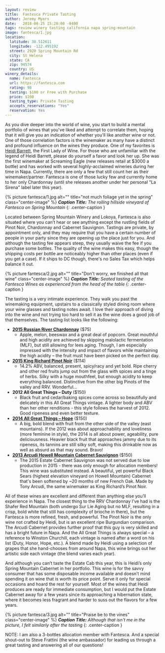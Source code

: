 ```yaml
---
layout: review
title:  Fantesca Private Tasting
author: Jeremy Myers
date:   2018-08-25 15:20:00 -0400
tags: review winery tasting california napa spring-mountain
image: fantesca/1.jpg
location:
  latitude: 38.512611
  longitude: -122.495192
  street: 2920 Spring Mountain Rd
  city: St Helena
  state: CA
  zip: 94574
  country: US
winery_details:
  name: Fantesca
  url: https://fantesca.com
  rating: 98
  tasting: $100 or Free with Purchase
  price: $100
  tasting_type: Private Tasting
  accepts_reservations: "Yes"
  reservation: Yes
---
```

As you dive deeper into the world of wine, you start to build a mental portfolio of wines that you've liked and attempt to correlate them, hoping that it will give you an indication of whether you'll like another wine or not.  One of those correlation factors is the winemaker as many have a distinct and profound influence on the wines they produce.  One of my favorites is [Heidi Barrett](https://en.wikipedia.org/wiki/Heidi_Barrett), the First Lady of Wine.  For those who are unfamiliar with the legend of Heidi Barrett, please do yourself a favor and look her up.  She was the first winemaker at Screaming Eagle (new releases retail at $3000 a bottle) and has worked with several highly-acclaimed wineries during her time in Napa.  Currently, there are only a few that still count her as their winemaker/partner.  Fantesca is one of those lucky few and currently home to her only Chardonnay (until she releases another under her personal "La Sirena" label later this year).

{% picture fantesca/1.jpg alt="" title="not much foliage yet in the spring" class="center-image" %}
***Caption Title:*** *The rolling hillside vineyard of Fantesca on Spring Mountain*
{: .center-caption }

Located between Spring Mountain Winery and Lokoya, Fantesca is also situated where you can’t hear or see anything except the rustling fields of Pinot Noir, Chardonnay and Cabernet Sauvignon.  Tastings are private, by appointment only, and they may require that you have a certain number of people in your party since they are opening up the place just for you.  And although the tasting fee appears steep, they usually waive the fee if you purchase some bottles.  The quality of the wine makes this easy, though the shipping costs per bottle are noticeably higher than other places (even if you get a case).  If it ships to DC though, there's no Sales Tax which helps balance it out.  

{% picture fantesca/2.jpg alt="" title="Don't worry, we finished all that wine" class="center-image" %}
***Caption Title:*** *Seated tasting of the Fantesca Wines as experienced from the head of the table*
{: .center-caption }

The tasting is a very intimate experience.  They walk you past the winemaking equipment, upstairs to a classically styled dining room where your wine glasses and tasting notes await.  I love their approach of diving into the wine and not trying too hard to sell it as the wine does a good job of that themselves.  The tasting list looks like the following:
* [**2015 Russian River Chardonnay**](https://fantesca.com/wines-vines/our-wines/#chardonnay) ($75)
  * Apple, melon, beeswax and a great deal of popcorn.  Great mouthful and high acidity are achieved by skipping malolactic fermentation (MLF), but still allowing for lees aging.  Though, I am especially impressed with the intensity and impact of flavors while maintaining the high acidity – the fruit must have been picked on the perfect day.
* [**2015 King Richard Pinot Noir**](https://fantesca.com/wines-vines/our-wines/#richards-reserve) ($114)
  * 14.2% ABV, balanced, present, spicy/racy and yet bold.  Ripe cherry and other red fruits jump out from the glass with spices and a tinge of herbs.  Silky with a huge mouthfeel, but enough acidity to keep everything balanced.  Distinctive from the other big Pinots of the valley and RRV.  Wonderful...
* **2012 All Great Things – Duty** ($150)
  * Black fruit and cedar/baking spices come across so beautifully and delicately in this All Great Things vintage.  A lighter body and ABV than her other renditions - this style follows the harvest of 2012.  Good ripeness and even better texture.
* [**2014 All Great Things – Hope**](https://fantesca.com/wines-vines/our-wines/#all-great-things) ($150)
  * A big, bold blend with fruit from the other side of the valley (east mountains).  If the 2012 was about approachability and loveliness (more feminine in style), the 2014 is all about power, ageability, pure deliciousness.  Heavier black fruit that approaches jammy due to its ripeness, its tannins are still silky soft, making this drinkable now as well as absurd as that may sound.  Bravo!
* [**2013 Arcudi Howell Mountain Cabernet Sauvignon**](http://arcudiwines.com/wines/detail?item=2013-cabernet-sauvignon-black-sears-vineyard) ($150)
  * The 2015 Estate Cabernet Sauvignon was not served due to low production in 2015 - there was only enough for allocation members!  This wine was substituted instead.  A beautiful, yet powerful Black Sears (highest elevation vineyard on Howell Mountain) Cabernet that's been softened by ~20 months of new French Oak.  Made by Tony Arcudi, the same winemaker as King Richard’s Pinot Noir.

All of these wines are excellent and different than anything else you’ll experience in Napa.  The closest thing to the RRV Chardonnay I’ve had is the Shafer Red Mountain (both undergo Sur Lie Aging but no MLF, resulting in a crisp, bold white that still has complexity of brioche in there), but the Fantesca is more refined, fresh, and powerful.  The Pinot Noir is the only wine not crafted by Heidi, but is an excellent ripe Burgundian comparison.  The Arcudi Cabernet provides further proof that this guy is very skilled and has a bright future in Napa.  And the All Great Things is always special – a reference to Winston Churchill, each vintage is named after a word on his list (Duty, Honor, Hope, etc.).  A blend made by Heidi using a selection of grapes that she hand-chooses from around Napa, this wine brings out her artistic side each vintage (the blend varies each year).

And although you can’t taste the Estate Cab this year, this is Heidi’s only Spring Mountain Cabernet in her portfolio.  This wine is for the savvy consumer that has some disposable income available and doesn’t mind spending it on wine that is worth its price point.  Serve it only for special occasions and hoard the rest for yourself.  Most of the wines that Heidi produces are ready for immediate consumption, but I would put the Estate Cabernet away for a few years since its approaching a hibernation state, where it becomes less fragrant and harder to suss out the flavors for a few years.  

{% picture fantesca/3.jpg alt="" title="Praise be to the vines" class="center-image" %}
***Caption Title:*** *Although that isn't me in the picture, I felt similarly after the tasting*
{: .center-caption }

NOTE: I am also a 3-bottles allocation member with Fantesca.  And a special shout-out to Steve Frattini (the wine ambassador) for leading us through a great tasting and answering all of our questions!
